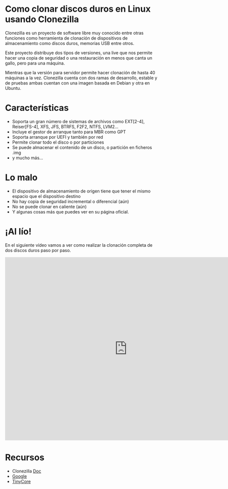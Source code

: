 # Como clonar discos duros en Linux usando Clonezilla

Clonezilla es un proyecto de software libre muy conocido entre otras funciones como herramienta de clonación de dispositivos de almacenamiento como discos duros, memorias USB entre otros.

Este proyecto distribuye dos tipos de versiones, una live que nos permite hacer una copia de seguridad o una restauración en menos que canta un gallo, pero para una máquina.

Mientras que la versión para servidor permite hacer clonación de hasta 40 máquinas a la vez.
Clonezilla cuenta con dos ramas de desarrollo, estable y de pruebas ambas cuentan con una imagen basada en Debian y otra en Ubuntu.

# Características
 * Soporta un gran número de sistemas de archivos como EXT[2-4], Reiser[FS-4], XFS, JFS, BTRFS, F2F2, NTFS, LVM2...
 * Incluye el gestor de arranque tanto para MBR como GPT
 * Soporta arranque por UEFI y también por red
 * Permite clonar todo el disco o por particiones
 * Se puede almacenar el contenido de un disco, o partición en ficheros .img
 * y mucho más...

# Lo malo
* El dispositivo de almacenamiento de origen tiene que tener el mismo espacio que el dispositivo destino
* No hay copia de seguridad incremental o diferencial (aún)
* No se puede clonar en caliente (aún)
* Y algunas cosas más que puedes ver en su página oficial.

# ¡Al lío!
En el siguiente vídeo vamos a ver como realizar la clonación completa de dos discos duros paso por paso.
<iframe width="800" height="600" src="https://www.youtube.com/embed/SX84NfXieXY" frameborder="0" allow="autoplay; encrypted-media" allowfullscreen></iframe>

# Recursos
* Clonezilla [Doc](https://www.clonezilla.org/clonezilla-live-doc.php?target=_blank)
* [Google](https://www.google.es?target=_blank)
* [TinyCore](https://distro.ibiblio.org/tinycorelinux?target=_blank)